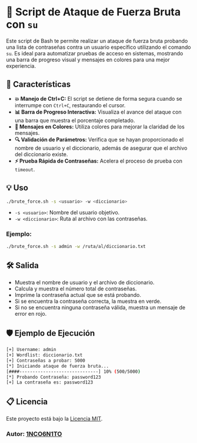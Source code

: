 # 🔐 Script de Ataque de Fuerza Bruta con `su`

Este script de Bash te permite realizar un ataque de fuerza bruta probando una lista de contraseñas contra un usuario específico utilizando el comando `su`. Es ideal para automatizar pruebas de acceso en sistemas, mostrando una barra de progreso visual y mensajes en colores para una mejor experiencia.

## 🚀 Características

- **💥 Manejo de Ctrl+C:** El script se detiene de forma segura cuando se interrumpe con `Ctrl+C`, restaurando el cursor.
- **📊 Barra de Progreso Interactiva:** Visualiza el avance del ataque con una barra que muestra el porcentaje completado.
- **🎨 Mensajes en Colores:** Utiliza colores para mejorar la claridad de los mensajes.
- **🔍 Validación de Parámetros:** Verifica que se hayan proporcionado el nombre de usuario y el diccionario, además de asegurar que el archivo del diccionario existe.
- **⚡ Prueba Rápida de Contraseñas:** Acelera el proceso de prueba con `timeout`.

## 💡 Uso

```bash
./brute_force.sh -s <usuario> -w <diccionario>
```

- `-s <usuario>`: Nombre del usuario objetivo.
- `-w <diccionario>`: Ruta al archivo con las contraseñas.

### Ejemplo:

```bash
./brute_force.sh -s admin -w /ruta/al/diccionario.txt
```

## 🛠️ Salida

- Muestra el nombre de usuario y el archivo de diccionario.
- Calcula y muestra el número total de contraseñas.
- Imprime la contraseña actual que se está probando.
- Si se encuentra la contraseña correcta, la muestra en verde.
- Si no se encuentra ninguna contraseña válida, muestra un mensaje de error en rojo.

## 🛡️ Ejemplo de Ejecución

```bash
[+] Username: admin
[+] Wordlist: diccionario.txt
[+] Contraseñas a probar: 5000
[*] Iniciando ataque de fuerza bruta...
[####------------------------------] 10% (500/5000)
[*] Probando Contraseña: password123
[+] La contraseña es: password123
```
## 📋 Licencia

Este proyecto está bajo la [Licencia MIT](LICENSE).



### Autor: [1NCO6N1TO](https://github.com/1NCO6N1TO)

